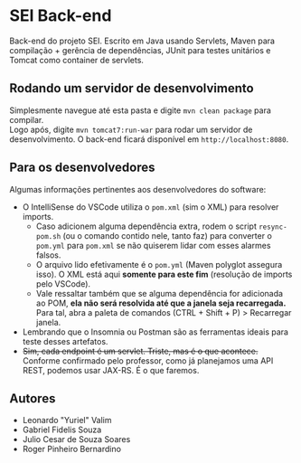 # SEI Back-end

Back-end do projeto SEI. Escrito em Java usando Servlets, Maven para compilação + gerência de dependências, JUnit para testes unitários e Tomcat como container de servlets.

## Rodando um servidor de desenvolvimento

Simplesmente navegue até esta pasta e digite `mvn clean package` para compilar. \
Logo após, digite `mvn tomcat7:run-war` para rodar um servidor de desenvolvimento. O back-end ficará disponível em `http://localhost:8080`.

## Para os desenvolvedores

Algumas informações pertinentes aos desenvolvedores do software:

- O IntelliSense do VSCode utiliza o `pom.xml` (sim o XML) para resolver imports.
  - Caso adicionem alguma dependência extra, rodem o script `resync-pom.sh` (ou o comando contido nele, tanto faz) para converter o `pom.yml` para `pom.xml` se não quiserem lidar com esses alarmes falsos.
  - O arquivo lido efetivamente é o `pom.yml` (Maven polyglot assegura isso). O XML está aqui **somente para este fim** (resolução de imports pelo VSCode).
  - Vale ressaltar também que se alguma dependência for adicionada ao POM, **ela não será resolvida até que a janela seja recarregada.** Para tal, abra a paleta de comandos (CTRL + Shift + P) > Recarregar janela.
- Lembrando que o Insomnia ou Postman são as ferramentas ideais para teste desses artefatos.
- ~~Sim, cada endpoint é um servlet. Triste, mas é o que acontece.~~ Conforme confirmado pelo professor, como já planejamos uma API REST, podemos usar JAX-RS. É o que faremos.

## Autores

- Leonardo "Yuriel" Valim
- Gabriel Fidelis Souza
- Julio Cesar de Souza Soares
- Roger Pinheiro Bernardino
